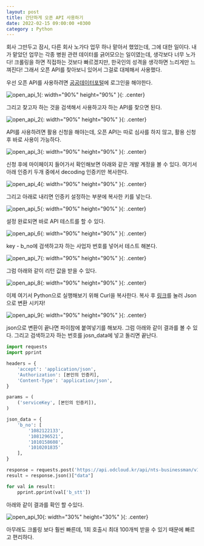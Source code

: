 ```yaml
---
layout: post
title: 간단하게 오픈 API 사용하기
date: 2022-02-15 09:00:00 +0300
category : Python
---
```


회사 그만두고 잠시, 다른 회사 노가다 업무 하나 맡아서 했었는데, 그에 대한 일이다. 
내가 맡았던 업무는 각종 병원 관련 데이터를 긁어모으는 일이였는데, 생각보다 너무 노가다!
크롤링을 하면 직접하는 것보다 빠르겠지만, 한국인의 성격을 생각하면 느리게만 느껴진다! 
그래서 오픈 API를 찾아보니 있어서 그걸로 대체해서 사용했다. 

우선 오픈 API를 사용하려면 [공공데이터포털](https://www.data.go.kr/index.do)에 로그인을 해야한다. 

![open_api_1](/public/img/open_api_1.png){: width="90%" height="90%" }{: .center}

그리고 찾고자 하는 것을 검색해서 사용하고자 하는 API를 찾으면 된다. 

![open_api_2](/public/img/open_api_2.png){: width="90%" height="90%" }{: .center}

API를 사용하려면 활용 신청을 해야는데, 오픈 API는 따로 심사를 하지 않고, 활용 신청 후 바로 사용이 가능하다.

![open_api_3](/public/img/open_api_3.png){: width="90%" height="90%" }{: .center}

신청 후에 마이페이지 들어가서 확인해보면 아래와 같은 개발 계정을 볼 수 있다. 여기서 아래 인증키 두개 중에서 decoding 인증키만 복사한다. 

![open_api_4](/public/img/open_api_4.png){: width="90%" height="90%" }{: .center}

그리고 아래로 내리면 인증키 설정하는 부분에 복사한 키를 넣는다.

![open_api_5](/public/img/open_api_5.png){: width="90%" height="90%" }{: .center}

설정 완료되면 바로 API 테스트를 할 수 있다. 

![open_api_6](/public/img/open_api_6.png){: width="90%" height="90%" }{: .center}

key - b_no에 검색하고자 하는 사업자 번호를 넣어서 테스트 해본다. 

![open_api_7](/public/img/open_api_7.png){: width="90%" height="90%" }{: .center}

그럼 아래와 같이 리턴 값을 받을 수 있다. 

![open_api_8](/public/img/open_api_8.png){: width="90%" height="90%" }{: .center}

이제 여기서 Python으로 실행해보기 위해 Curl을 복사한다. 복사 후 [링크](https://curlconverter.com/)를 눌러 Json으로 변환 시키자!

![open_api_9](/public/img/open_api_9.png){: width="90%" height="90%" }{: .center}

json으로 변환이 끝나면 파이참에 붙여넣기를 해보자. 
그럼 아래와 같이 결과를 볼 수 있다. 그리고 검색하고자 하는 번호를 josn_data에 넣고 돌리면 끝난다. 

```python
import requests
import pprint

headers = {
    'accept': 'application/json',
    'Authorization': [본인의 인증키],
    'Content-Type': 'application/json',
}

params = (
    ('serviceKey', [본인의 인증키]),
)

json_data = {
    'b_no': [
        '1082122133',
        '1081296521',
        '1010158608',
        '1010201835'
    ],
}

response = requests.post('https://api.odcloud.kr/api/nts-businessman/v1/status', headers=headers, params=params, json=json_data)
result = response.json()["data"]

for val in result:
    pprint.pprint(val['b_stt'])
```

아래와 같이 결과를 확인 할 수있다. 

![open_api_10](/public/img/open_api_10.png){: width="30%" height="30%" }{: .center}

아무래도 크롤링 보다 훨씬 빠른데, 1회 호출시 최대 100개씩 받을 수 있기 때문에 빠르고 편리하다.



